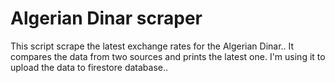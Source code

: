 # Algerian Dinar scraper

This script scrape the latest exchange rates for the Algerian Dinar..
It compares the data from two sources and prints the latest one.
I'm using it to upload the data to firestore database..
